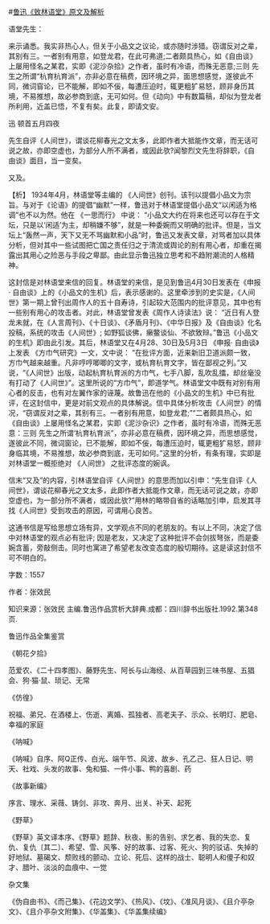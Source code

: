 #[鲁迅《致林语堂》原文及解析](https://www.vrrw.net/wx/9475.html)

语堂先生：

来示诵悉。我实非热心人，但关于小品文之议论，或亦随时涉猎。窃谓反对之辈，其别有三。一者别有用意，如登龙君，在此可弗道;二者颇具热心，如《自由谈》上屡用怪名之某君，实即《泥沙杂拾》之作者，虽时有冷语，而殊无恶意;三则 先生之所谓“杭育杭育派”，亦非必意在稿费，因环境之异，面思想感觉，遂彼此不同，微词窅论，已不能解，即如不佞，每遭压迫时，辄更粗犷易怒，顾非身历其境，不易推想，故必参商到底，无可如何。但《动向》中有数篇稿，却似为登龙者所利用，近盖已悟，不复有矣。此复，即请文安。

迅 顿首五月四夜

先生自评《人间世》，谓谈花柳春光之文太多，此即作者大抵能作文章，而无话可说之故，亦即空虚也，为部分人所不满者，或因此欤?闻黎烈文先生将辞职，《自由谈》面目，当一变矣。

又及。



【析】 1934年4月，林语堂等主编的 《人间世》创刊。该刊以提倡小品文为宗旨。与对于《论语》的提倡“幽默”一样，鲁迅对于林语堂提倡小品文“以闲适为格调”也不以为然。他在 《一思而行》 中说： “小品文大约在将来也还可以存在于文坛，只是以‘闲适’为主，却稍嫌不够”，就是一种委婉而又明确的批评。但是，当文坛上“轰然一声，天下又无不骂幽默和小品”时，鲁迅又发表文章，对骂者加以具体分析，但对其中一些试图把亡国之责任归之于清流或舆论的别有用心者，却重在揭露出其用心之险恶与手段之卑鄙。由此显示鲁迅独立思考和不趋附潮流的人格精神。

这封信是对林语堂来信的回复。林语堂的来信，是见到鲁迅4月30日发表在《申报· 自由谈》上的《小品文的生机》后，表示感谢的。这里牵涉到的史实是，《人间世》第一期上曾刊出周作人的五十自寿诗，引起较大范围内的批评意见，其中也有一些别有用心的攻击者。对此，林语堂曾发表《周作人诗读法》说： “近日有人登龙未就，在《人言周刊》、《十日谈》、《矛盾月刊》、《中华日报》及《自由谈》化名投稿，系统的攻击《人间世》; 如野狐谈佛，癞鳖谈仙、不欲致辩。”鲁迅《小品文的生机》即由此引发。其后，林语堂又在4月28、30日及5月3日 《申报· 自由谈》上发表 《方巾气研究》一文，文中说： “在批评方面，近来新旧卫道派颇一致，方巾气越来越重。凡非哼哼唧唧的文字，或杭育杭育文字，皆在鄙视之列。”又说，“《人间世》出版，动起杭育杭育派的方巾气，七手八脚，乱吹乱擂，却丝毫没有打动了《人间世》”。这里所说的“方巾气”，即道学气。林语堂文中既有对别有用心者的反击，也有对左翼作家的诬蔑。故鲁迅在他的《小品文的生机》中已有批评，在这封信中，更是对前文观点的具体解说。信中具体分析攻击《人间世》的情况，“窃谓反对之辈，其别有三。一者别有用意，如登龙君;”“二者颇具热心，如《自由谈》上屡用怪名之某君，实即《泥沙杂识》之作者，虽时有冷语，而殊无恶意：三则 先生之所谓‘杭育杭育派”，亦非必意在稿费，因环境之异，而思想感觉，遂彼此不同，微词窗论，已不能解，即如不佞，每遭压迫时，辄更粗犷易怒，顾非身临其境，不易推想，故必参商到底，无可如何。”这里的分析，有条有理，实即是对林语堂一概拒绝对 《人间世》 之批评态度的婉讽。

信末“又及”的内容，引林语堂自评《人间世》的意思而加以引申：“先生自评《人间世》，谓谈花柳春光之文太多，此即作者大抵能作文章，而无话可说之故，亦即空虚也，为一部分所不满者，或因此欤?”用林的略带自省的话略加引申，启发其寻找《人间世》受到攻击的原因，可谓用心良苦。

这通书信是写给思想立场有异，文学观点不同的老朋友的。有以上不同，决定了信中对林语堂的观点必有批评; 因是老友，又决定了这种批评不会剑拔弩张，而是委婉含蓄，旁敲侧击。同时也寓进了希望老友改变态度的殷切期待。这是读这封信不可不明白的。

字数：1557

作者：张效民

知识来源：张效民 主编.鲁迅作品赏析大辞典.成都：四川辞书出版社.1992.第348页.

鲁迅作品全集鉴赏

《朝花夕拾》

范爱农、《二十四孝图》、藤野先生、阿长与山海经、从百草园到三味书屋、五猖会、狗·猫·鼠、琐记、无常

《仿徨》

祝福、弟兄、在酒楼上、伤逝、离婚、孤独者、高老夫子、示众、长明灯、肥皂、幸福的家庭

《呐喊》

《呐喊》自序、阿Q正传、白光、端午节、风波、故乡、孔乙己、狂人日记、明天、社戏、头发的故事、兔和猫、一件小事、鸭的喜剧、药

《故事新编》

序言、理水、采薇、铸剑、非攻、奔月、出关、补天、起死

《野草》

《野草》英文译本序、《野草》题辞、秋夜、影的告别、求乞者、我的失恋、复仇、复仇〔其二〕、希望、雪、风筝、好的故事、过客、死火、狗的驳诘、失掉的好地狱、墓碣文、颓败线的颤动、立论、死后、这样的战士、聪明人和傻子和奴才、腊叶、淡淡的血痕中、一觉

杂文集

《伪自由书》、《而己集》、《花边文学》、《热风》、《坟》、《准风月谈》、《且介亭杂文》、《且介亭杂文附集》、《华盖集》、《华盖集续编》

